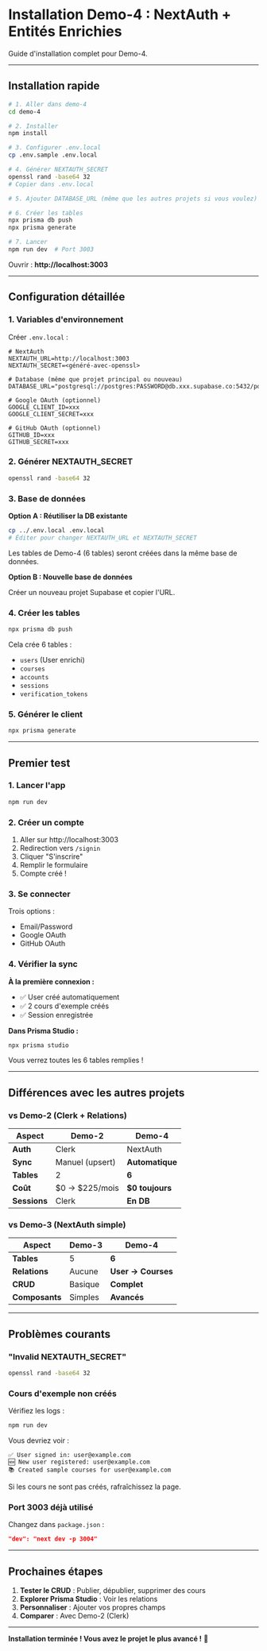 # Installation Demo-4 : NextAuth + Entités Enrichies

Guide d'installation complet pour Demo-4.

---

## Installation rapide

```bash
# 1. Aller dans demo-4
cd demo-4

# 2. Installer
npm install

# 3. Configurer .env.local
cp .env.sample .env.local

# 4. Générer NEXTAUTH_SECRET
openssl rand -base64 32
# Copier dans .env.local

# 5. Ajouter DATABASE_URL (même que les autres projets si vous voulez)

# 6. Créer les tables
npx prisma db push
npx prisma generate

# 7. Lancer
npm run dev  # Port 3003
```

Ouvrir : **http://localhost:3003**

---

## Configuration détaillée

### 1. Variables d'environnement

Créer `.env.local` :

```env
# NextAuth
NEXTAUTH_URL=http://localhost:3003
NEXTAUTH_SECRET=<généré-avec-openssl>

# Database (même que projet principal ou nouveau)
DATABASE_URL="postgresql://postgres:PASSWORD@db.xxx.supabase.co:5432/postgres"

# Google OAuth (optionnel)
GOOGLE_CLIENT_ID=xxx
GOOGLE_CLIENT_SECRET=xxx

# GitHub OAuth (optionnel)
GITHUB_ID=xxx
GITHUB_SECRET=xxx
```

### 2. Générer NEXTAUTH_SECRET

```bash
openssl rand -base64 32
```

### 3. Base de données

**Option A : Réutiliser la DB existante**

```bash
cp ../.env.local .env.local
# Éditer pour changer NEXTAUTH_URL et NEXTAUTH_SECRET
```

Les tables de Demo-4 (6 tables) seront créées dans la même base de données.

**Option B : Nouvelle base de données**

Créer un nouveau projet Supabase et copier l'URL.

### 4. Créer les tables

```bash
npx prisma db push
```

Cela crée 6 tables :
- `users` (User enrichi)
- `courses`
- `accounts`
- `sessions`
- `verification_tokens`

### 5. Générer le client

```bash
npx prisma generate
```

---

## Premier test

### 1. Lancer l'app

```bash
npm run dev
```

### 2. Créer un compte

1. Aller sur http://localhost:3003
2. Redirection vers `/signin`
3. Cliquer "S'inscrire"
4. Remplir le formulaire
5. Compte créé !

### 3. Se connecter

Trois options :
- Email/Password
- Google OAuth
- GitHub OAuth

### 4. Vérifier la sync

**À la première connexion :**
- ✅ User créé automatiquement
- ✅ 2 cours d'exemple créés
- ✅ Session enregistrée

**Dans Prisma Studio :**
```bash
npx prisma studio
```

Vous verrez toutes les 6 tables remplies !

---

## Différences avec les autres projets

### vs Demo-2 (Clerk + Relations)

| Aspect | Demo-2 | Demo-4 |
|--------|---------|---------|
| **Auth** | Clerk | NextAuth |
| **Sync** | Manuel (upsert) | **Automatique** |
| **Tables** | 2 | **6** |
| **Coût** | $0 → $225/mois | **$0 toujours** |
| **Sessions** | Clerk | **En DB** |

### vs Demo-3 (NextAuth simple)

| Aspect | Demo-3 | Demo-4 |
|--------|---------|---------|
| **Tables** | 5 | **6** |
| **Relations** | Aucune | **User → Courses** |
| **CRUD** | Basique | **Complet** |
| **Composants** | Simples | **Avancés** |

---

## Problèmes courants

### "Invalid NEXTAUTH_SECRET"

```bash
openssl rand -base64 32
```

### Cours d'exemple non créés

Vérifiez les logs :
```bash
npm run dev
```

Vous devriez voir :
```
✅ User signed in: user@example.com
🆕 New user registered: user@example.com
📚 Created sample courses for user@example.com
```

Si les cours ne sont pas créés, rafraîchissez la page.

### Port 3003 déjà utilisé

Changez dans `package.json` :
```json
"dev": "next dev -p 3004"
```

---

## Prochaines étapes

1. **Tester le CRUD** : Publier, dépublier, supprimer des cours
2. **Explorer Prisma Studio** : Voir les relations
3. **Personnaliser** : Ajouter vos propres champs
4. **Comparer** : Avec Demo-2 (Clerk)

---

**Installation terminée ! Vous avez le projet le plus avancé !** 🚀

